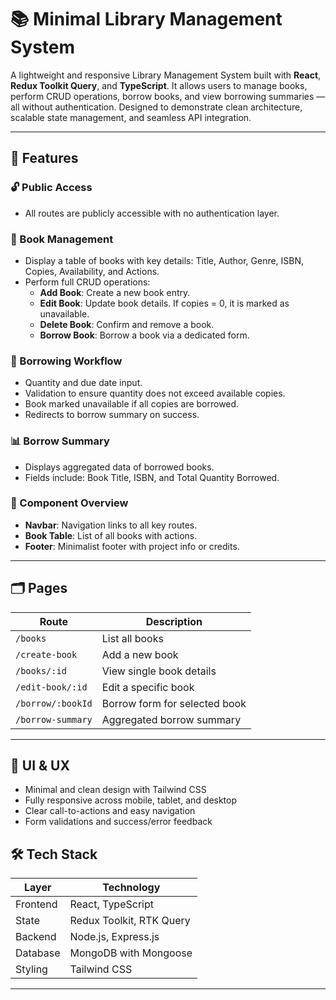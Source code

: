 # 📚 Minimal Library Management System

A lightweight and responsive Library Management System built with **React**, **Redux Toolkit Query**, and **TypeScript**. It allows users to manage books, perform CRUD operations, borrow books, and view borrowing summaries — all without authentication. Designed to demonstrate clean architecture, scalable state management, and seamless API integration.

---

## 🚀 Features

### 🔓 Public Access
- All routes are publicly accessible with no authentication layer.

### 📘 Book Management
- Display a table of books with key details: Title, Author, Genre, ISBN, Copies, Availability, and Actions.
- Perform full CRUD operations:
  - **Add Book**: Create a new book entry.
  - **Edit Book**: Update book details. If copies = 0, it is marked as unavailable.
  - **Delete Book**: Confirm and remove a book.
  - **Borrow Book**: Borrow a book via a dedicated form.

### 🔁 Borrowing Workflow
- Quantity and due date input.
- Validation to ensure quantity does not exceed available copies.
- Book marked unavailable if all copies are borrowed.
- Redirects to borrow summary on success.

### 📊 Borrow Summary
- Displays aggregated data of borrowed books.
- Fields include: Book Title, ISBN, and Total Quantity Borrowed.

### 🧩 Component Overview
- **Navbar**: Navigation links to all key routes.
- **Book Table**: List of all books with actions.
- **Footer**: Minimalist footer with project info or credits.

---

## 🗂️ Pages

| Route                | Description                          |
|----------------------|--------------------------------------|
| `/books`             | List all books                       |
| `/create-book`       | Add a new book                       |
| `/books/:id`         | View single book details             |
| `/edit-book/:id`     | Edit a specific book                 |
| `/borrow/:bookId`    | Borrow form for selected book        |
| `/borrow-summary`    | Aggregated borrow summary            |

---

## 🎨 UI & UX

- Minimal and clean design with Tailwind CSS
- Fully responsive across mobile, tablet, and desktop
- Clear call-to-actions and easy navigation
- Form validations and success/error feedback



## 🛠 Tech Stack

| Layer         | Technology                        |
|---------------|------------------------------------|
| Frontend      | React, TypeScript                 |
| State         | Redux Toolkit, RTK Query          |
| Backend       | Node.js, Express.js               |
| Database      | MongoDB with Mongoose             |
| Styling       | Tailwind CSS                      |

---

